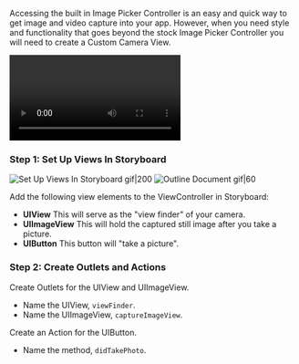 Accessing the built in Image Picker Controller is an easy and quick way to get image and video capture into your app. However, when you need style and functionality that goes beyond the stock Image Picker Controller you will need to create a Custom Camera View.  
  
![Custom Camera View Demo](http://i.imgur.com/mib5sEw.webm)

### Step 1: Set Up Views In Storyboard 

![Set Up Views In Storyboard gif|200](http://i.imgur.com/KhbVi00.png) ![Outline Document gif|60](http://i.imgur.com/6CSyrY7.png)  
  
Add the following view elements to the ViewController in Storyboard:
- **UIView** This will serve as the "view finder" of your camera.
- **UIImageView** This will hold the captured still image after you take a picture.
- **UIButton** This button will "take a picture".

### Step 2: Create Outlets and Actions

Create Outlets for the UIView and UIImageView. 
- Name the UIView, `viewFinder`.
- Name the UIImageView, `captureImageView`.

Create an Action for the UIButton.
- Name the method, `didTakePhoto`.




